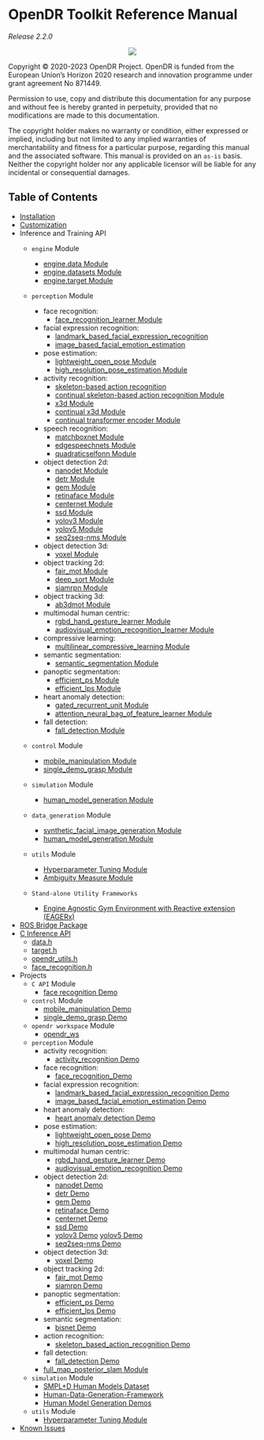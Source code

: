 # OpenDR Toolkit Reference Manual

*Release 2.2.0*
<div align="center">
  <img src="images/opendr_logo.png" />
</div>

Copyright &copy; 2020-2023 OpenDR Project.
OpenDR is funded from the European Union’s Horizon 2020 research and innovation programme under grant agreement No 871449.

Permission to use, copy and distribute this documentation for any purpose and without fee is hereby granted in perpetuity, provided that no modifications are made to this documentation.

The copyright holder makes no warranty or condition, either expressed or implied, including but not limited to any implied warranties of merchantability and fitness for a particular purpose, regarding this manual and the associated software.
This manual is provided on an `as-is` basis.
Neither the copyright holder nor any applicable licensor will be liable for any incidental or consequential damages.

## Table of Contents

- [Installation](/docs/reference/installation.md)
- [Customization](/docs/reference/customize.md)
- Inference and Training API
    - `engine` Module
        - [engine.data Module](engine-data.md)
        - [engine.datasets Module](engine-datasets.md)
        - [engine.target Module](engine-target.md)
    - `perception` Module
        - face recognition:
            - [face_recognition_learner Module](face-recognition.md)
        - facial expression recognition:
            - [landmark_based_facial_expression_recognition](landmark-based-facial-expression-recognition.md)
            - [image_based_facial_emotion_estimation](image_based_facial_emotion_estimation.md)
        - pose estimation:
            - [lightweight_open_pose Module](lightweight-open-pose.md)
            - [high_resolution_pose_estimation Module](high-resolution-pose-estimation.md)
        - activity recognition:
            - [skeleton-based action recognition](skeleton-based-action-recognition.md)
            - [continual skeleton-based action recognition Module](skeleton-based-action-recognition.md#class-costgcnlearner)
            - [x3d Module](activity-recognition.md#class-x3dlearner)
            - [continual x3d Module](activity-recognition.md#class-cox3dlearner)
            - [continual transformer encoder Module](continual-transformer-encoder.md)
        - speech recognition:
            - [matchboxnet Module](matchboxnet.md)
            - [edgespeechnets Module](edgespeechnets.md)
            - [quadraticselfonn Module](quadratic-selfonn.md)
        - object detection 2d:
            - [nanodet Module](object-detection-2d-nanodet.md)
            - [detr Module](detr.md)
            - [gem Module](gem.md)
            - [retinaface Module](face-detection-2d-retinaface.md)
            - [centernet Module](object-detection-2d-centernet.md)
            - [ssd Module](object-detection-2d-ssd.md)
            - [yolov3 Module](object-detection-2d-yolov3.md)
            - [yolov5 Module](object-detection-2d-yolov5.md)
            - [seq2seq-nms Module](object-detection-2d-nms-seq2seq_nms.md)
        - object detection 3d:
            - [voxel Module](voxel-object-detection-3d.md)
        - object tracking 2d:
            - [fair_mot Module](object-tracking-2d-fair-mot.md)
            - [deep_sort Module](object-tracking-2d-deep-sort.md)
            - [siamrpn Module](object-tracking-2d-siamrpn.md)
        - object tracking 3d:
            - [ab3dmot Module](object-tracking-3d-ab3dmot.md)
        - multimodal human centric:
            - [rgbd_hand_gesture_learner Module](rgbd-hand-gesture-learner.md)
            - [audiovisual_emotion_recognition_learner Module](audiovisual-emotion-recognition-learner.md)
        - compressive learning:
            - [multilinear_compressive_learning Module](multilinear-compressive-learning.md)
        - semantic segmentation:
            - [semantic_segmentation Module](semantic-segmentation.md)
        - panoptic segmentation:
            - [efficient_ps Module](efficient-ps.md)
            - [efficient_lps Module](efficient-lps.md)
        - heart anomaly detection:
            - [gated_recurrent_unit Module](gated-recurrent-unit-learner.md)
            - [attention_neural_bag_of_feature_learner Module](attention-neural-bag-of-feature-learner.md)
        - fall detection:
            - [fall_detection Module](fall-detection.md)

    - `control` Module
        - [mobile_manipulation Module](mobile-manipulation.md)
        - [single_demo_grasp Module](single-demonstration-grasping.md)

    - `simulation` Module
        - [human_model_generation Module](human_model_generation.md)
    - `data_generation` Module
        - [synthetic_facial_image_generation Module](synthetic_facial_image_generator.md)
        - [human_model_generation Module](human-model-generation.md)
    - `utils` Module
        - [Hyperparameter Tuning Module](hyperparameter_tuner.md)
        - [Ambiguity Measure Module](ambiguity_measure.md)
    - `Stand-alone Utility Frameworks`
        - [Engine Agnostic Gym Environment with Reactive extension (EAGERx)](eagerx.md)
- [ROS Bridge Package](opendr-ros-bridge.md)
- [C Inference API](c-api.md)
    - [data.h](c-data-h.md)
    - [target.h](c-target-h.md)
    - [opendr_utils.h](c-opendr-utils-h.md)
    - [face_recognition.h](c-face-recognition-h.md)
- Projects
    - `C API` Module
        - [face recognition Demo](/projects/c_api)
    - `control` Module
        - [mobile_manipulation Demo](/projects/python/control/mobile_manipulation)
        - [single_demo_grasp Demo](/projects/python/control/single_demo_grasp)
    - `opendr workspace` Module
        - [opendr_ws](/projects/opendr_ws)
    - `perception` Module
        - activity recognition:
            - [activity_recognition Demo](/projects/python/perception/activity_recognition/demos/online_recognition)
        - face recognition:
            - [face_recognition_Demo](/projects/python/perception/face_recognition)
        - facial expression recognition:
            - [landmark_based_facial_expression_recognition Demo](/projects/python/perception/facial_expression_recognition/landmark_based_facial_expression_recognition)
            - [image_based_facial_emotion_estimation Demo](/projects/python/perception/facial_expression_recognition/image_based_facial_emotion_estimation)
        - heart anomaly detection:
            - [heart anomaly detection Demo](/projects/python/perception/heart_anomaly_detection)
        - pose estimation:
            - [lightweight_open_pose Demo](/projects/python/perception/pose_estimation/lightweight_open_pose)
            - [high_resolution_pose_estimation Demo](/projects/python/perception/pose_estimation/high_resolution_pose_estimation)
        - multimodal human centric:
            - [rgbd_hand_gesture_learner Demo](/projects/python/perception/multimodal_human_centric/rgbd_hand_gesture_recognition)
            - [audiovisual_emotion_recognition Demo](/projects/python/perception/multimodal_human_centric/audiovisual_emotion_recognition)
        - object detection 2d:
            - [nanodet Demo](/projects/python/perception/object_detection_2d/nanodet)
            - [detr Demo](/projects/python/perception/object_detection_2d/detr)
            - [gem Demo](/projects/python/perception/object_detection_2d/gem)
            - [retinaface Demo](/projects/python/perception/object_detection_2d/retinaface)
            - [centernet Demo](/projects/python/perception/object_detection_2d/centernet)
            - [ssd Demo](/projects/python/perception/object_detection_2d/ssd)
            - [yolov3 Demo](/projects/python/perception/object_detection_2d/yolov3)
              [yolov5 Demo](/projects/python/perception/object_detection_2d/yolov5)
            - [seq2seq-nms Demo](/projects/python/perception/object_detection_2d/nms/seq2seq-nms)
        - object detection 3d:
            - [voxel Demo](/projects/python/perception/object_detection_3d/demos/voxel_object_detection_3d)
        - object tracking 2d:
            - [fair_mot Demo](/projects/python/perception/object_tracking_2d/demos/fair_mot_deep_sort)
            - [siamrpn Demo](/projects/python/perception/object_tracking_2d/demos/siamrpn)
        - panoptic segmentation:
            - [efficient_ps Demo](/projects/python/perception/panoptic_segmentation/efficient_ps)
            - [efficient_lps Demo](/projects/python/perception/panoptic_segmentation/efficient_lps)
        - semantic segmentation:
            - [bisnet Demo](/projects/python/perception/semantic_segmentation/bisenet)
        - action recognition:
            - [skeleton_based_action_recognition Demo](/projects/python/perception/skeleton_based_action_recognition)
        - fall detection:
            - [fall_detection Demo](/projects/python/perception/fall_detection.md)
        - [full_map_posterior_slam Module](/projects/python/perception/slam/full_map_posterior_gmapping)
    - `simulation` Module
        - [SMPL+D Human Models Dataset](/projects/python/simulation/SMPL%2BD_human_models)
        - [Human-Data-Generation-Framework](/projects/python/simulation/human_dataset_generation)
        - [Human Model Generation Demos](/projects/python/simulation/human_dataset_generation)
    - `utils` Module
        - [Hyperparameter Tuning Module](/projects/python/utils/hyperparameter_tuner)
- [Known Issues](/docs/reference/issues.md)
